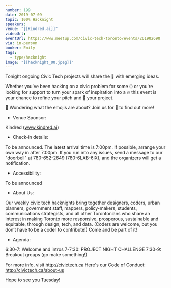 ```yaml
---
number: 199
date: 2019-07-09
topic: 100% Hacknight
speakers:
venue: "[[Kindred.ai]]"
videoUrl:
eventUrl: https://www.meetup.com/civic-tech-toronto/events/261902690
via: in-person
booker: Emily
tags:
  - type/hacknight
image: "[[hacknight_00.jpeg]]"
---
```

Tonight ongoing Civic Tech projects will share the 🎤 with emerging ideas.

Whether you've been hacking on a civic problem for some ⏰ or you're looking for support to turn your spark of inspiration into a 🔥 this event is your chance to refine your pitch and 🚀 your project.

🤔 Wondering what the emojis are about? Join us for 🍕 to find out more!

+ Venue Sponsor:

Kindred (www.kindred.ai)

+ Check-in details:

To be announced. The latest arrival time is 7:00pm. If possible, arrange your own way in after 7:00pm.
If you run into any issues, send a message to our "doorbell" at 780-652-2649 (780-6LAB-6IX), and the organizers will get a notification.

+ Accessibility:

To be announced

+ About Us:

Our weekly civic tech hacknights bring together designers, coders, urban planners, government staff, mappers, policy-makers, students, communications strategists, and all other Torontonians who share an interest in making Toronto more responsive, prosperous, sustainable and equitable, through design, tech, and data. (Coders are welcome, but you don’t have to be a coder to contribute!) Come and be part of it!

+ Agenda:

6:30-7: Welcome and intros
7-7:30: PROJECT NIGHT CHALLENGE
7:30-9: Breakout groups (go make something!)

For more info, visit http://civictech.ca
Here's our Code of Conduct: http://civictech.ca/about-us

Hope to see you Tuesday!